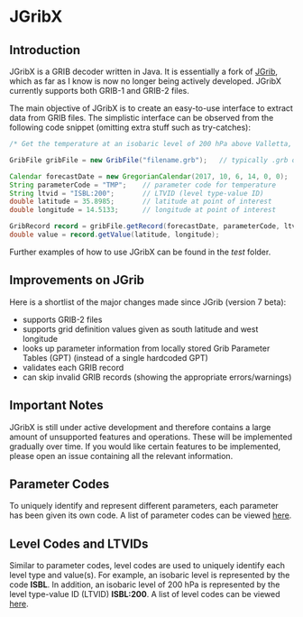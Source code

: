# JGribX

## Introduction
JGribX is a GRIB decoder written in Java. It is essentially a fork of [JGrib](http://jgrib.sourceforge.net/), which as far as I know is now no longer being actively developed. JGribX currently supports both GRIB-1 and GRIB-2 files.

The main objective of JGribX is to create an easy-to-use interface to extract data from GRIB files. The simplistic interface can be observed from the following code snippet (omitting extra stuff such as try-catches):

```java
/* Get the temperature at an isobaric level of 200 hPa above Valletta, Malta at 6th November 2017 14:00:00 */

GribFile gribFile = new GribFile("filename.grb");   // typically .grb or .grb2 extension

Calendar forecastDate = new GregorianCalendar(2017, 10, 6, 14, 0, 0);   // 6th November 2017 14:00:00
String parameterCode = "TMP";    // parameter code for temperature
String ltvid = "ISBL:200";       // LTVID (level type-value ID)
double latitude = 35.8985;       // latitude at point of interest
double longitude = 14.5133;      // longitude at point of interest

GribRecord record = gribFile.getRecord(forecastDate, parameterCode, ltvid);
double value = record.getValue(latitude, longitude);
```

Further examples of how to use JGribX can be found in the *test* folder.

## Improvements on JGrib
Here is a shortlist of the major changes made since JGrib (version 7 beta):
 * supports GRIB-2 files
 * supports grid definition values given as south latitude and west longitude
 * looks up parameter information from locally stored Grib Parameter Tables (GPT) (instead of a single hardcoded GPT)
 * validates each GRIB record
 * can skip invalid GRIB records (showing the appropriate errors/warnings)
 
## Important Notes
JGribX is still under active development and therefore contains a large amount of unsupported features and operations. These will be implemented gradually over time. If you would like certain features to be implemented, please open an issue containing all the relevant information.

## Parameter Codes
To uniquely identify and represent different parameters, each parameter has been given its own code. A list of parameter codes can be viewed [here](doc/grib_parameter_codes.txt).

## Level Codes and LTVIDs
Similar to parameter codes, level codes are used to uniquely identify each level type and value(s). For example, an isobaric level is represented by the code **ISBL**. In addition, an isobaric level of 200 hPa is represented by the level type-value ID (LTVID) **ISBL:200**. A list of level codes can be viewed [here](doc/grib_level_codes.txt).